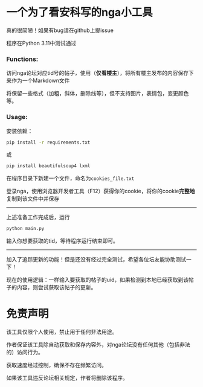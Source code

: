 # 一个为了看安科写的nga小工具

真的很简陋！如果有bug请在github上提issue

程序在Python 3.11中测试通过

### Functions:

访问nga论坛对应tid号的帖子，使用（**仅看楼主**），将所有楼主发布的内容保存下来作为一个Markdown文件

将保留一些格式（加粗，斜体，删除线等），但不支持图片，表情包，变更颜色等。

### Usage:

安装依赖：

```bash
pip install -r requirements.txt
```

或

```bash
pip install beautifulsoup4 lxml
```

在程序目录下新建一个文件，命名为`cookies_file.txt`

登录nga，使用浏览器开发者工具（F12）获得你的cookie，将你的cookie**完整地**复制到该文件中并保存

------

上述准备工作完成后，运行

```bash
python main.py
```

输入你想要获取的tid，等待程序运行结束即可。

------

加入了追踪更新的功能！但是还没有经过完全测试，希望各位坛友能协助测试一下！

现在的使用逻辑：一样输入要获取的帖子的uid，如果检测到本地已经获取到该帖子的内容，则尝试获取该帖子的更新。



# 免责声明

该工具仅限个人使用，禁止用于任何非法用途。

作者保证该工具除自动获取和保存内容外，对nga论坛没有任何其他（包括非法的）访问行为。

获取速度经过控制，确保不存在频繁访问。

如果该工具违反论坛相关规定，作者将删除该程序。